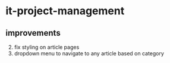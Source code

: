 # it-project-management

## improvements
2. fix styling on article pages
3. dropdown menu to navigate to any article based on category